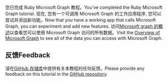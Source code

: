 <!-- markdownlint-disable MD002 MD041 -->

<span data-ttu-id="bde5a-101">您已完成 Ruby Microsoft Graph 教程。</span><span class="sxs-lookup"><span data-stu-id="bde5a-101">You've completed the Ruby Microsoft Graph tutorial.</span></span> <span data-ttu-id="bde5a-102">现在, 您有一个可调用 Microsoft Graph 的工作应用程序, 您可以尝试并添加新功能。</span><span class="sxs-lookup"><span data-stu-id="bde5a-102">Now that you have a working app that calls Microsoft Graph, you can experiment and add new features.</span></span> <span data-ttu-id="bde5a-103">访问[Microsoft graph 的概述](/graph/overview)以查看您可以使用 Microsoft Graph 访问的所有数据。</span><span class="sxs-lookup"><span data-stu-id="bde5a-103">Visit the [Overview of Microsoft Graph](/graph/overview) to see all of the data you can access with Microsoft Graph.</span></span>

## <a name="feedback"></a><span data-ttu-id="bde5a-104">反馈</span><span class="sxs-lookup"><span data-stu-id="bde5a-104">Feedback</span></span>

<span data-ttu-id="bde5a-105">请在[GitHub 存储库](https://github.com/microsoftgraph/msgraph-training-rubyrailsapp)中提供有关本教程的任何反馈。</span><span class="sxs-lookup"><span data-stu-id="bde5a-105">Please provide any feedback on this tutorial in the [GitHub repository](https://github.com/microsoftgraph/msgraph-training-rubyrailsapp).</span></span>